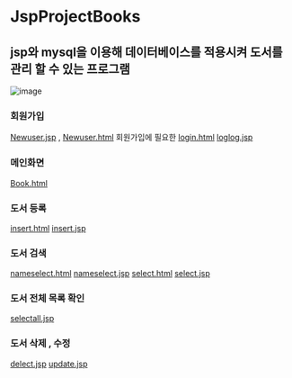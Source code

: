 # JspProjectBooks

## jsp와 mysql을 이용해 데이터베이스를 적용시켜 도서를 관리 할 수 있는 프로그램
![image](https://user-images.githubusercontent.com/75231868/103737346-61d88280-5035-11eb-8761-2c9a288d819d.png)

### 회원가입 
   [Newuser.jsp](https://github.com/highcowoo/JspProjectBooks/blob/main/newuser.jsp) , 
   [Newuser.html](https://github.com/highcowoo/JspProjectBooks/blob/main/newuser.html) 회원가입에 필요한 
   [login.html](https://github.com/highcowoo/JspProjectBooks/blob/main/login.html)
   [loglog.jsp](https://github.com/highcowoo/JspProjectBooks/blob/main/loglog.jsp)
    
### 메인화면
   [Book.html](https://github.com/highcowoo/JspProjectBooks/blob/main/Book.html)

### 도서 등록
   [insert.html](https://github.com/highcowoo/JspProjectBooks/blob/main/bookinsert.html)
   [insert.jsp](https://github.com/highcowoo/JspProjectBooks/blob/main/bookinsert.jsp)

### 도서 검색
   [nameselect.html](https://github.com/highcowoo/JspProjectBooks/blob/main/booknameselect.html)
   [nameselect.jsp](https://github.com/highcowoo/JspProjectBooks/blob/main/booknameselect.jsp)
   [select.html](https://github.com/highcowoo/JspProjectBooks/blob/main/bookselect.html)
   [select.jsp](https://github.com/highcowoo/JspProjectBooks/blob/main/bookselect.jsp)

### 도서 전체 목록 확인
   [selectall.jsp](https://github.com/highcowoo/JspProjectBooks/blob/main/bookselectall.jsp)

### 도서 삭제 , 수정
   [delect.jsp](https://github.com/highcowoo/JspProjectBooks/blob/main/bookdelete.jsp)
   [update.jsp](https://github.com/highcowoo/JspProjectBooks/blob/main/bookupdate.jsp)
